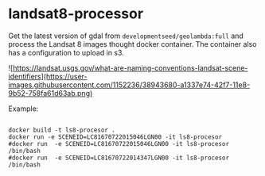 # landsat8-processor

Get the latest version of gdal  from `developmentseed/geolambda:full` and process the Landsat 8 images thought docker container. The container also has a configuration to upload in s3.

![https://landsat.usgs.gov/what-are-naming-conventions-landsat-scene-identifiers](https://user-images.githubusercontent.com/1152236/38943680-a1337e74-42f7-11e8-9b52-758fa61d63ab.png)


Example:


```

docker build -t ls8-procesor .
docker run -e SCENEID=LC81670722015046LGN00 -it ls8-procesor
#docker run  -e SCENEID=LC81670722015046LGN00 -it ls8-procesor /bin/bash
#docker run  -e SCENEID=LC81670722014347LGN00 -it ls8-procesor /bin/bash


```